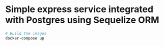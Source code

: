 # Simple express service integrated with Postgres using Sequelize ORM

```bash
# Build the images
docker-compose up
```